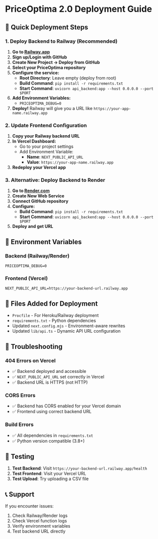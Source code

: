 # PriceOptima 2.0 Deployment Guide

## 🚀 Quick Deployment Steps

### 1. Deploy Backend to Railway (Recommended)

1. **Go to [Railway.app](https://railway.app)**
2. **Sign up/Login with GitHub**
3. **Create New Project → Deploy from GitHub**
4. **Select your PriceOptima repository**
5. **Configure the service:**
   - **Root Directory**: Leave empty (deploy from root)
   - **Build Command**: `pip install -r requirements.txt`
   - **Start Command**: `uvicorn api_backend:app --host 0.0.0.0 --port $PORT`
6. **Add Environment Variables:**
   - `PRICEOPTIMA_DEBUG=0`
7. **Deploy!** Railway will give you a URL like `https://your-app-name.railway.app`

### 2. Update Frontend Configuration

1. **Copy your Railway backend URL**
2. **In Vercel Dashboard:**
   - Go to your project settings
   - Add Environment Variable:
     - **Name**: `NEXT_PUBLIC_API_URL`
     - **Value**: `https://your-app-name.railway.app`
3. **Redeploy your Vercel app**

### 3. Alternative: Deploy Backend to Render

1. **Go to [Render.com](https://render.com)**
2. **Create New Web Service**
3. **Connect GitHub repository**
4. **Configure:**
   - **Build Command**: `pip install -r requirements.txt`
   - **Start Command**: `uvicorn api_backend:app --host 0.0.0.0 --port $PORT`
5. **Deploy and get URL**

## 🔧 Environment Variables

### Backend (Railway/Render)
```
PRICEOPTIMA_DEBUG=0
```

### Frontend (Vercel)
```
NEXT_PUBLIC_API_URL=https://your-backend-url.railway.app
```

## 📁 Files Added for Deployment

- `Procfile` - For Heroku/Railway deployment
- `requirements.txt` - Python dependencies
- Updated `next.config.mjs` - Environment-aware rewrites
- Updated `lib/api.ts` - Dynamic API URL configuration

## 🐛 Troubleshooting

### 404 Errors on Vercel
- ✅ Backend deployed and accessible
- ✅ `NEXT_PUBLIC_API_URL` set correctly in Vercel
- ✅ Backend URL is HTTPS (not HTTP)

### CORS Errors
- ✅ Backend has CORS enabled for your Vercel domain
- ✅ Frontend using correct backend URL

### Build Errors
- ✅ All dependencies in `requirements.txt`
- ✅ Python version compatible (3.8+)

## 🎯 Testing

1. **Test Backend**: Visit `https://your-backend-url.railway.app/health`
2. **Test Frontend**: Visit your Vercel URL
3. **Test Upload**: Try uploading a CSV file

## 📞 Support

If you encounter issues:
1. Check Railway/Render logs
2. Check Vercel function logs
3. Verify environment variables
4. Test backend URL directly
